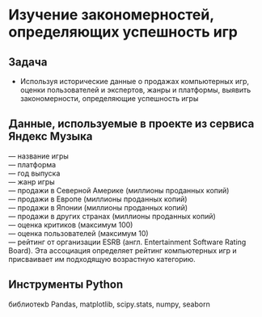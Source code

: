 # Изучение закономерностей, определяющих успешность игр
## Задача
- Используя исторические данные о продажах компьютерных игр, оценки пользователей и экспертов, жанры и платформы, выявить закономерности, определяющие успешность игры 
## Данные, используемые в проекте из сервиса Яндекс Музыка
— название игры   
— платформа   
— год выпуска   
— жанр игры   
— продажи в Северной Америке (миллионы проданных копий)   
— продажи в Европе (миллионы проданных копий)   
— продажи в Японии (миллионы проданных копий)   
— продажи в других странах (миллионы проданных копий)   
— оценка критиков (максимум 100)   
— оценка пользователей (максимум 10)   
— рейтинг от организации ESRB (англ. Entertainment Software Rating Board). Эта ассоциация определяет рейтинг компьютерных игр и присваивает им подходящую возрастную категорию.   
## Инструменты Python
библиотекb Pandas, matplotlib, scipy.stats, numpy, seaborn
